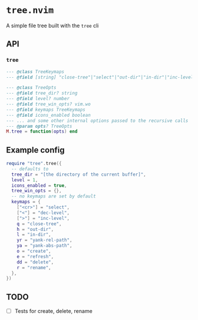 # `tree.nvim`

A simple file tree built with the `tree` cli

## API

### `tree`
```lua
--- @class TreeKeymaps
--- @field [string] "close-tree"|"select"|"out-dir"|"in-dir"|"inc-level"|"dec-level"|"yank-rel-path"|"yank-abs-path"|"create"|"refresh"|"delete"|"rename"

--- @class TreeOpts
--- @field tree_dir? string
--- @field level? number
--- @field tree_win_opts? vim.wo
--- @field keymaps TreeKeymaps
--- @field icons_enabled boolean
--- ... and some other internal options passed to the recursive calls
--- @param opts? TreeOpts
M.tree = function(opts) end
```

## Example config
```lua
require "tree".tree({
  -- defaults to
  tree_dir = "[the directory of the current buffer]",
  level = 1,
  icons_enabled = true,
  tree_win_opts = {},
  -- no keymaps are set by default
  keymaps = {
    ["<cr>"] = "select",
    ["<"] = "dec-level",
    [">"] = "inc-level",
    q = "close-tree",
    h = "out-dir",
    l = "in-dir",
    yr = "yank-rel-path",
    ya = "yank-abs-path",
    o = "create",
    e = "refresh",
    dd = "delete",
    r = "rename",
  },
})
```

## TODO
- [ ] Tests for create, delete, rename
